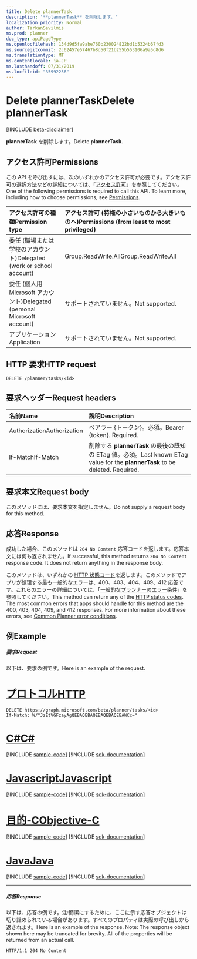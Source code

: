```yaml
---
title: Delete plannerTask
description: '**plannerTask** を削除します。'
localization_priority: Normal
author: TarkanSevilmis
ms.prod: planner
doc_type: apiPageType
ms.openlocfilehash: 134d9d5fa9abe760b230024822bd1b5324b67fd3
ms.sourcegitcommit: 2c62457e57467b8d50f21b255b553106a9a5d8d6
ms.translationtype: MT
ms.contentlocale: ja-JP
ms.lasthandoff: 07/31/2019
ms.locfileid: "35992256"
---
```

# <a name="delete-plannertask"></a><span data-ttu-id="2f8f3-103">Delete plannerTask</span><span class="sxs-lookup"><span data-stu-id="2f8f3-103">Delete plannerTask</span></span>

[!INCLUDE [beta-disclaimer](../../includes/beta-disclaimer.md)]

<span data-ttu-id="2f8f3-104">**plannerTask** を削除します。</span><span class="sxs-lookup"><span data-stu-id="2f8f3-104">Delete **plannerTask**.</span></span>
## <a name="permissions"></a><span data-ttu-id="2f8f3-105">アクセス許可</span><span class="sxs-lookup"><span data-stu-id="2f8f3-105">Permissions</span></span>
<span data-ttu-id="2f8f3-p101">この API を呼び出すには、次のいずれかのアクセス許可が必要です。アクセス許可の選択方法などの詳細については、「[アクセス許可](/graph/permissions-reference)」を参照してください。</span><span class="sxs-lookup"><span data-stu-id="2f8f3-p101">One of the following permissions is required to call this API. To learn more, including how to choose permissions, see [Permissions](/graph/permissions-reference).</span></span>

|<span data-ttu-id="2f8f3-108">アクセス許可の種類</span><span class="sxs-lookup"><span data-stu-id="2f8f3-108">Permission type</span></span>      | <span data-ttu-id="2f8f3-109">アクセス許可 (特権の小さいものから大きいものへ)</span><span class="sxs-lookup"><span data-stu-id="2f8f3-109">Permissions (from least to most privileged)</span></span>              |
|:--------------------|:---------------------------------------------------------|
|<span data-ttu-id="2f8f3-110">委任 (職場または学校のアカウント)</span><span class="sxs-lookup"><span data-stu-id="2f8f3-110">Delegated (work or school account)</span></span> | <span data-ttu-id="2f8f3-111">Group.ReadWrite.All</span><span class="sxs-lookup"><span data-stu-id="2f8f3-111">Group.ReadWrite.All</span></span>    |
|<span data-ttu-id="2f8f3-112">委任 (個人用 Microsoft アカウント)</span><span class="sxs-lookup"><span data-stu-id="2f8f3-112">Delegated (personal Microsoft account)</span></span> | <span data-ttu-id="2f8f3-113">サポートされていません。</span><span class="sxs-lookup"><span data-stu-id="2f8f3-113">Not supported.</span></span>    |
|<span data-ttu-id="2f8f3-114">アプリケーション</span><span class="sxs-lookup"><span data-stu-id="2f8f3-114">Application</span></span> | <span data-ttu-id="2f8f3-115">サポートされていません。</span><span class="sxs-lookup"><span data-stu-id="2f8f3-115">Not supported.</span></span> |

## <a name="http-request"></a><span data-ttu-id="2f8f3-116">HTTP 要求</span><span class="sxs-lookup"><span data-stu-id="2f8f3-116">HTTP request</span></span>
<!-- { "blockType": "ignored" } -->
```http
DELETE /planner/tasks/<id>
```
## <a name="request-headers"></a><span data-ttu-id="2f8f3-117">要求ヘッダー</span><span class="sxs-lookup"><span data-stu-id="2f8f3-117">Request headers</span></span>
| <span data-ttu-id="2f8f3-118">名前</span><span class="sxs-lookup"><span data-stu-id="2f8f3-118">Name</span></span>       | <span data-ttu-id="2f8f3-119">説明</span><span class="sxs-lookup"><span data-stu-id="2f8f3-119">Description</span></span>|
|:---------------|:----------|
| <span data-ttu-id="2f8f3-120">Authorization</span><span class="sxs-lookup"><span data-stu-id="2f8f3-120">Authorization</span></span>  | <span data-ttu-id="2f8f3-p102">ベアラー {トークン}。必須。</span><span class="sxs-lookup"><span data-stu-id="2f8f3-p102">Bearer {token}. Required.</span></span> |
| <span data-ttu-id="2f8f3-123">If-Match</span><span class="sxs-lookup"><span data-stu-id="2f8f3-123">If-Match</span></span>  | <span data-ttu-id="2f8f3-p103">削除する **plannerTask** の最後の既知の ETag 値。必須。</span><span class="sxs-lookup"><span data-stu-id="2f8f3-p103">Last known ETag value for the **plannerTask** to be deleted. Required.</span></span>|

## <a name="request-body"></a><span data-ttu-id="2f8f3-126">要求本文</span><span class="sxs-lookup"><span data-stu-id="2f8f3-126">Request body</span></span>
<span data-ttu-id="2f8f3-127">このメソッドには、要求本文を指定しません。</span><span class="sxs-lookup"><span data-stu-id="2f8f3-127">Do not supply a request body for this method.</span></span>

## <a name="response"></a><span data-ttu-id="2f8f3-128">応答</span><span class="sxs-lookup"><span data-stu-id="2f8f3-128">Response</span></span>

<span data-ttu-id="2f8f3-p104">成功した場合、このメソッドは `204 No Content` 応答コードを返します。応答本文には何も返されません。</span><span class="sxs-lookup"><span data-stu-id="2f8f3-p104">If successful, this method returns `204 No Content` response code. It does not return anything in the response body.</span></span>

<span data-ttu-id="2f8f3-p105">このメソッドは、いずれかの [HTTP 状態コード](/graph/errors)を返します。このメソッドでアプリが処理する最も一般的なエラーは、400、403、404、409、412 応答です。これらのエラーの詳細については、「[一般的なプランナーのエラー条件](../resources/planner-overview.md#common-planner-error-conditions)」を参照してください。</span><span class="sxs-lookup"><span data-stu-id="2f8f3-p105">This method can return any of the [HTTP status codes](/graph/errors). The most common errors that apps should handle for this method are the 400, 403, 404, 409, and 412 responses. For more information about these errors, see [Common Planner error conditions](../resources/planner-overview.md#common-planner-error-conditions).</span></span>

## <a name="example"></a><span data-ttu-id="2f8f3-134">例</span><span class="sxs-lookup"><span data-stu-id="2f8f3-134">Example</span></span>
##### <a name="request"></a><span data-ttu-id="2f8f3-135">要求</span><span class="sxs-lookup"><span data-stu-id="2f8f3-135">Request</span></span>
<span data-ttu-id="2f8f3-136">以下は、要求の例です。</span><span class="sxs-lookup"><span data-stu-id="2f8f3-136">Here is an example of the request.</span></span>

# <a name="httptabhttp"></a>[<span data-ttu-id="2f8f3-137">プロトコル</span><span class="sxs-lookup"><span data-stu-id="2f8f3-137">HTTP</span></span>](#tab/http)
<!-- {
  "blockType": "request",
  "name": "delete_plannertask"
}-->
```http
DELETE https://graph.microsoft.com/beta/planner/tasks/<id>
If-Match: W/"JzEtVGFzayAgQEBAQEBAQEBAQEBAQEBAWCc="
```
# <a name="ctabcsharp"></a>[<span data-ttu-id="2f8f3-138">C#</span><span class="sxs-lookup"><span data-stu-id="2f8f3-138">C#</span></span>](#tab/csharp)
[!INCLUDE [sample-code](../includes/snippets/csharp/delete-plannertask-csharp-snippets.md)]
[!INCLUDE [sdk-documentation](../includes/snippets/snippets-sdk-documentation-link.md)]

# <a name="javascripttabjavascript"></a>[<span data-ttu-id="2f8f3-139">Javascript</span><span class="sxs-lookup"><span data-stu-id="2f8f3-139">Javascript</span></span>](#tab/javascript)
[!INCLUDE [sample-code](../includes/snippets/javascript/delete-plannertask-javascript-snippets.md)]
[!INCLUDE [sdk-documentation](../includes/snippets/snippets-sdk-documentation-link.md)]

# <a name="objective-ctabobjc"></a>[<span data-ttu-id="2f8f3-140">目的-C</span><span class="sxs-lookup"><span data-stu-id="2f8f3-140">Objective-C</span></span>](#tab/objc)
[!INCLUDE [sample-code](../includes/snippets/objc/delete-plannertask-objc-snippets.md)]
[!INCLUDE [sdk-documentation](../includes/snippets/snippets-sdk-documentation-link.md)]

# <a name="javatabjava"></a>[<span data-ttu-id="2f8f3-141">Java</span><span class="sxs-lookup"><span data-stu-id="2f8f3-141">Java</span></span>](#tab/java)
[!INCLUDE [sample-code](../includes/snippets/java/delete-plannertask-java-snippets.md)]
[!INCLUDE [sdk-documentation](../includes/snippets/snippets-sdk-documentation-link.md)]

---

##### <a name="response"></a><span data-ttu-id="2f8f3-142">応答</span><span class="sxs-lookup"><span data-stu-id="2f8f3-142">Response</span></span>
<span data-ttu-id="2f8f3-p106">以下は、応答の例です。注:簡潔にするために、ここに示す応答オブジェクトは切り詰められている場合があります。すべてのプロパティは実際の呼び出しから返されます。</span><span class="sxs-lookup"><span data-stu-id="2f8f3-p106">Here is an example of the response. Note: The response object shown here may be truncated for brevity. All of the properties will be returned from an actual call.</span></span>
<!-- {
  "blockType": "response",
  "truncated": true
} -->
```http
HTTP/1.1 204 No Content
```

<!-- uuid: 8fcb5dbc-d5aa-4681-8e31-b001d5168d79
2015-10-25 14:57:30 UTC -->
<!--
{
  "type": "#page.annotation",
  "description": "Delete plannerTask",
  "keywords": "",
  "section": "documentation",
  "tocPath": "",
  "suppressions": [
  ]
}
-->
